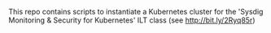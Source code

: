 This repo contains scripts to instantiate a Kubernetes cluster for the 'Sysdig Monitoring & Security for Kubernetes' ILT class (see http://bit.ly/2Ryq85r)

